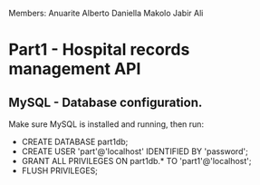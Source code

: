 Members:
Anuarite Alberto
Daniella Makolo 
Jabir Ali

# Part1 - Hospital records management API

## MySQL - Database configuration.

Make sure MySQL is installed and running, then run:

- CREATE DATABASE part1db;
- CREATE USER 'part'@'localhost' IDENTIFIED BY 'password';
- GRANT ALL PRIVILEGES ON part1db.* TO 'part1'@'localhost';
- FLUSH PRIVILEGES;

